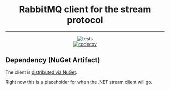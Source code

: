 <h1 align="center">RabbitMQ client for the stream protocol</h1>

---
<div align="center">

![tests](https://github.com/rabbitmq/rabbitmq-stream-dotnet-client/actions/workflows/nuget.yml//badge.svg)	
[![codecov](https://codecov.io/gh/rabbitmq/rabbitmq-stream-dotnet-client/branch/main/graph/badge.svg?token=OIA04ZQD79)](https://codecov.io/gh/rabbitmq/rabbitmq-stream-dotnet-client)

</div>

## Dependency (NuGet Artifact)

The client is [distributed via NuGet](https://www.nuget.org/packages/RabbitMQ.Stream.Client/).

	
Right now this is a placeholder for when the .NET stream client will go.


